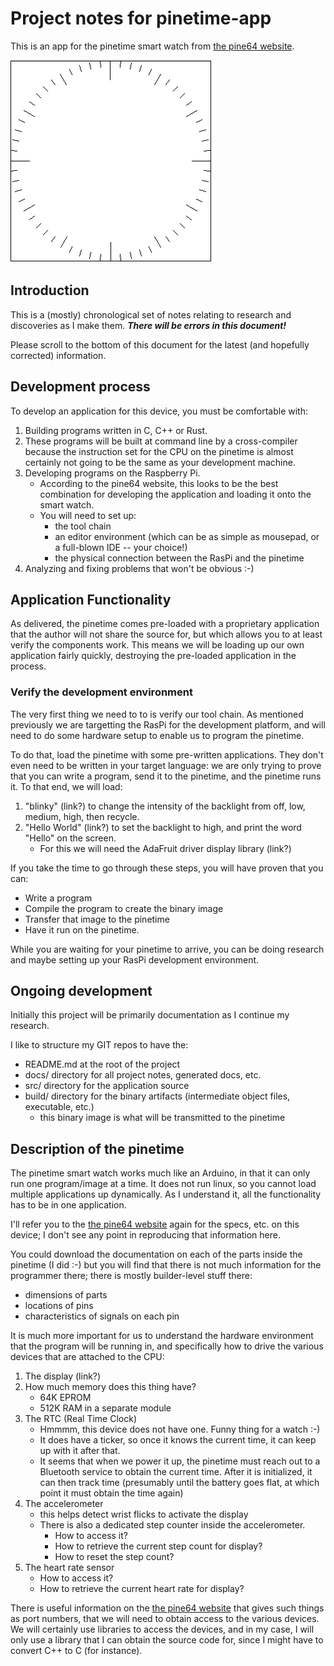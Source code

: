 # Project notes for pinetime-app

This is an app for the pinetime smart watch from [the pine64 website](https://www.pine64.org/pinetime/).

![watchface](watchface.png)

## Introduction

This is a (mostly) chronological set of notes relating to research and discoveries as I make them.
***There will be errors in this document!***

Please scroll to the bottom of this document for the latest (and hopefully corrected) information.

## Development process

To develop an application for this device, you must be comfortable with:

1. Building programs written in C, C++ or Rust.
2. These programs will be built at command line by a cross-compiler because the instruction set for the CPU on the pinetime is almost certainly not going to be the same as your development machine.
3. Developing programs on the Raspberry Pi.
    * According to the pine64 website, this looks to be the best combination for developing the application and loading it onto the smart watch.
    * You will need to set up:
        * the tool chain
        * an editor environment (which can be as simple as mousepad, or a full-blown IDE -- your choice!)
        * the physical connection between the RasPi and the pinetime
4. Analyzing and fixing problems that won't be obvious :-)


## Application Functionality

As delivered, the pinetime comes pre-loaded with a proprietary application that the author will not share the source for, but which allows you to at least verify the components work.
This means we will be loading up our own application fairly quickly, destroying the pre-loaded application in the process.

### Verify the development environment

The very first thing we need to to is verify our tool chain.
As mentioned previously we are targetting the RasPi for the development platform, and will need to do some hardware setup to enable us to program the pinetime.

To do that, load the pinetime with some pre-written applications.
They don't even need to be written in your target language: we are only trying to prove that you can write a program, send it to the pinetime, and the pinetime runs it.  To that end, we will load:

1. "blinky" (link?) to change the intensity of the backlight from off, low, medium, high, then recycle.
2. "Hello World" (link?) to set the backlight to high, and print the word "Hello" on the screen.
    * For this we will need the AdaFruit driver display library (link?)

If you take the time to go through these steps, you will have proven that you can:

* Write a program
* Compile the program to create the binary image
* Transfer that image to the pinetime
* Have it run on the pinetime.

While you are waiting for your pinetime to arrive, you can be doing research and maybe setting up your RasPi development environment.


## Ongoing development

Initially this project will be primarily documentation as I continue my research.

I like to structure my GIT repos to have the:

* README.md at the root of the project
* docs/ directory for all project notes, generated docs, etc.
* src/ directory for the application source
* build/ directory for the binary artifacts (intermediate object files, executable, etc.)
    * this binary image is what will be transmitted to the pinetime

## Description of the pinetime

The pinetime smart watch works much like an Arduino, in that it can only run one program/image at a time.  It does not run linux, so you cannot load multiple applications up dynamically.  As I understand it, all the functionality has to be in one application.

I'll refer you to the [the pine64 website](https://www.pine64.org/pinetime/) again for the specs, etc. on this device; I don't see any point in reproducing that information here.

You could download the documentation on each of the parts inside the pinetime (I did :-) but you will find that there is not much information for the programmer there; there is mostly builder-level stuff there:

* dimensions of parts
* locations of pins
* characteristics of signals on each pin

It is much more important for us to understand the hardware environment that the program will be running in, and specifically how to drive the various devices that are attached to the CPU:

1. The display (link?)
2. How much memory does this thing have?
    * 64K EPROM
    * 512K RAM in a separate module
3. The RTC (Real Time Clock)
    * Hmmmm, this device does not have one.  Funny thing for a watch :-)
    * It does have a ticker, so once it knows the current time, it can keep up with it after that.
    * It seems that when we power it up, the pinetime must reach out to a Bluetooth service to obtain the current time.  After it is initialized, it can then track time (presumably until the battery goes flat, at which point it must obtain the time again)
4. The accelerometer
    * this helps detect wrist flicks to activate the display
    * There is also a dedicated step counter inside the accelerometer.
        * How to access it?
        * How to retrieve the current step count for display?
        * How to reset the step count?
5. The heart rate sensor
    * How to access it?
    * How to retrieve the current heart rate for display?

There is useful information on the [the pine64 website](https://www.pine64.org/pinetime/) that gives such things as port numbers, that we will need to obtain access to the various devices.
We will certainly use libraries to access the devices, and in my case, I will only use a library that I can obtain the source code for, since I might have to convert C++ to C (for instance).

